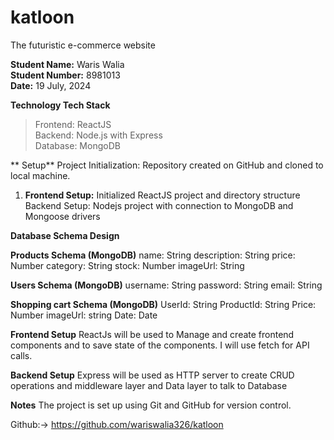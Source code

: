 # katloon
The futuristic e-commerce website

**Student Name:** Waris Walia<br/>
**Student Number:** 8981013<br/>
**Date:** 19 July, 2024<br/>

**Technology Tech Stack**
> Frontend: ReactJS<br/>
> Backend: Node.js with Express<br/>
> Database: MongoDB<br/>

** Setup**
Project Initialization: Repository created on GitHub and cloned to local machine.

1. **Frontend Setup:** Initialized ReactJS project and directory structure
Backend Setup: Nodejs project with connection to MongoDB and Mongoose drivers

**Database Schema Design**

**Products Schema (MongoDB)**
name: String
description: String
price: Number
category: String
stock: Number
imageUrl: String

**Users Schema (MongoDB)**
username: String
password: String
email: String

**Shopping cart Schema (MongoDB)**
UserId: String
ProductId: String
Price: Number
imageUrl: string
Date: Date

**Frontend Setup**
ReactJs will be used to Manage and create frontend components and to save state of the components. I will use fetch for API calls.

**Backend Setup**
Express will be used as HTTP server to create CRUD operations and middleware layer and Data layer to talk to Database

**Notes**
The project is set up using Git and GitHub for version control.

Github:-> https://github.com/wariswalia326/katloon
